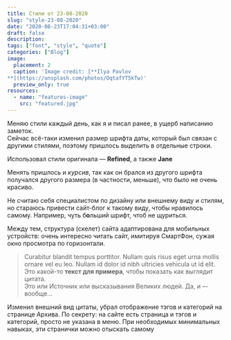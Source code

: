 ```yaml
---
title: Стили от 23-08-2020
slug: "style-23-08-2020"
date: "2020-08-23T17:04:31+03:00"
draft: false
description: 
tags: ["font", "style", "quote"]
categories: ["Blog"]
image: 
  placement: 2
  caption: 'Image credit: [**Ilya Pavlov
**](https://unsplash.com/photos/OqtafYT5kTw)'
  preview_only: true
resources:
  - name: "features-image"
    src: "featured.jpg"  
---
```


Меняю стили каждый день, как я и писал ранее, в ущерб написанию заметок.  
Сейчас всё-таки изменил размер шрифта даты, который был связан с другими стилями, поэтому пришлось выделить в отдельные строки.  
<!--more-->
Использовал стили оригинала — **Refined**, а также **Jane**  

Менять пришлось и *курсив*, так как он брался из другого шрифта получался другого размера (в частности, меньше), что было не очень красиво.  

Не считаю себя специалистом по дизайну или внешнему виду и стилям, но стараюсь привести сайт-блог к такому виду, чтобы нравилось самому. Например, чуть б**о**льший шрифт, чтоб не щуриться.  

Между тем, структура (скелет) сайта адаптирована для мобильных устройств: очень интересно читать сайт, имитируя СмартФон, сужая окно просмотра по горизонтали. 

> Curabitur blandit tempus porttitor. Nullam quis risus eget urna mollis ornare vel eu leo. Nullam id dolor id nibh ultricies vehicula ut id elit.  
Это какой-то **текст для примера**, чтобы показать как выглядит цитата.  
Это или Источник или высказывания Великих людей. Да, и –- вообще...  

Изменил внешний вид цитаты, убрал отображение тэгов и категорий на странице Архива.  По секрету: на сайте есть страница и тэгов и категорий, просто не указана в меню.  При необходимых минимальных навыках, эти странички можно отыскать самому
